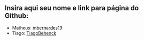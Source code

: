 ## Insira aqui seu nome e link para página do Github:
- Matheus: [mbernardes19](https://github.com/mbernardes19)
- Tiago: [TiagoBehenck](https://github.com/TiagoBehenck)
